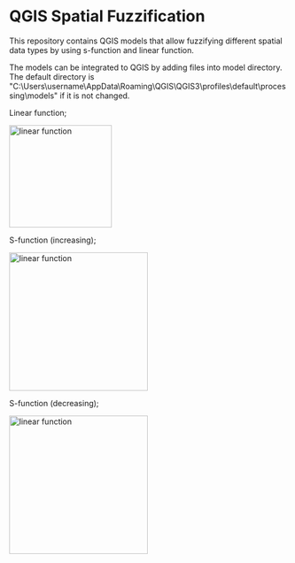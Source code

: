 # QGIS Spatial Fuzzification
This repository contains QGIS models that allow fuzzifying different spatial data types by using s-function and linear function.

The models can be integrated to QGIS by adding files into model directory. The default directory is "C:\Users\username\AppData\Roaming\QGIS\QGIS3\profiles\default\processing\models" if it is not changed.

Linear function;

<img width="185" alt="linear function" src="https://github.com/gulerdo/spatial-fuzzification/blob/master/images/linear.png">

S-function (increasing);

<img width="250" alt="linear function" src="https://github.com/gulerdo/spatial-fuzzification/blob/master/images/s_inc.png">

S-function (decreasing);

<img width="250" alt="linear function" src="https://github.com/gulerdo/spatial-fuzzification/blob/master/images/s_dec.png">
